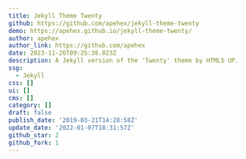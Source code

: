 ```yaml
---
title: Jekyll Theme Twenty
github: https://github.com/apehex/jekyll-theme-twenty
demo: https://apehex.github.io/jekyll-theme-twenty/
author: apehex
author_link: https://github.com/apehex
date: 2023-11-26T09:25:38.023Z
description: A Jekyll version of the 'Twenty' theme by HTML5 UP.
ssg:
  - Jekyll
css: []
ui: []
cms: []
category: []
draft: false
publish_date: '2019-03-21T14:28:58Z'
update_date: '2022-01-07T18:31:57Z'
github_star: 2
github_fork: 1
---
```

